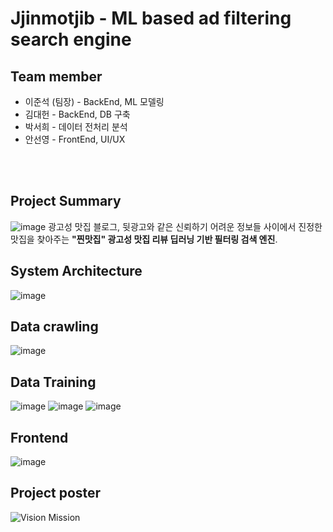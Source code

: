 # Jjinmotjib - ML based ad filtering search engine

## Team member
- 이준석 (팀장) - BackEnd, ML 모델링
- 김대헌 - BackEnd, DB 구축
- 박서희 - 데이터 전처리 분석
- 안선영 - FrontEnd, UI/UX

<br><br>
## Project Summary
![image](https://github.com/ahnsunnyyoung/capstone_frontend/assets/46989965/e3b119ea-f826-4691-a3a4-c9493659a990)
광고성 맛집 블로그, 뒷광고와 같은 신뢰하기 어려운 정보들 사이에서 진정한 맛집을 찾아주는 <b>"찐맛집" 광고성 맛집 리뷰 딥러닝 기반 필터링 검색 엔진</b>.

## System Architecture
![image](https://github.com/ahnsunnyyoung/capstone_frontend/assets/46989965/e3f78163-7564-4474-9c7d-3b92b34852f8)

## Data crawling
![image](https://github.com/ahnsunnyyoung/capstone_frontend/assets/46989965/b23d63cb-d546-47b9-b683-4f6ca4beb413)

## Data Training
![image](https://github.com/ahnsunnyyoung/capstone_frontend/assets/46989965/f3eb9a7f-e6eb-434b-bd1c-6bd4c429bc18)
![image](https://github.com/ahnsunnyyoung/capstone_frontend/assets/46989965/578733be-e775-4dd3-a4af-70b1e0cbbfb5)
![image](https://github.com/ahnsunnyyoung/capstone_frontend/assets/46989965/a04ed812-0e4f-45cf-9026-23b715633bb4)

## Frontend
![image](https://github.com/ahnsunnyyoung/capstone_frontend/assets/46989965/2aa76670-b223-4718-bf14-91bfeca78625)

## Project poster
![Vision   Mission](https://github.com/ahnsunnyyoung/capstone_frontend/assets/46989965/19538699-082a-4f8f-a1aa-634b4ed96b7b)
